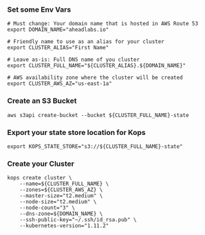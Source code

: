 ### Set some Env Vars
```
# Must change: Your domain name that is hosted in AWS Route 53
export DOMAIN_NAME="aheadlabs.io"

# Friendly name to use as an alias for your cluster
export CLUSTER_ALIAS="First Name"

# Leave as-is: Full DNS name of you cluster
export CLUSTER_FULL_NAME="${CLUSTER_ALIAS}.${DOMAIN_NAME}"

# AWS availability zone where the cluster will be created
export CLUSTER_AWS_AZ="us-east-1a"

```
### Create an S3 Bucket
```
aws s3api create-bucket --bucket ${CLUSTER_FULL_NAME}-state
```

### Export your state store location for Kops

```
export KOPS_STATE_STORE="s3://${CLUSTER_FULL_NAME}-state"
```

### Create your Cluster

```
kops create cluster \
    --name=${CLUSTER_FULL_NAME} \
    --zones=${CLUSTER_AWS_AZ} \
    --master-size="t2.medium" \
    --node-size="t2.medium" \
    --node-count="3" \
    --dns-zone=${DOMAIN_NAME} \
    --ssh-public-key="~/.ssh/id_rsa.pub" \
    --kubernetes-version="1.11.2"
    
```





